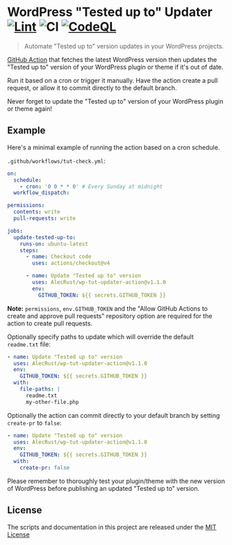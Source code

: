 <!-- markdownlint-disable -->

# WordPress "Tested up to" Updater [![Lint](https://github.com/AlecRust/wp-tut-updater-action/actions/workflows/linter.yml/badge.svg)](https://github.com/super-linter/super-linter) ![CI](https://github.com/AlecRust/wp-tut-updater-action/actions/workflows/ci.yml/badge.svg) [![CodeQL](https://github.com/AlecRust/wp-tut-updater-action/actions/workflows/codeql-analysis.yml/badge.svg)](https://github.com/AlecRust/wp-tut-updater-action/actions/workflows/codeql-analysis.yml)

<!-- markdownlint-enable -->

> Automate "Tested up to" version updates in your WordPress projects.

[GitHub Action](https://github.com/features/actions) that fetches the latest
WordPress version then updates the "Tested up to" version of your WordPress
plugin or theme if it's out of date.

Run it based on a cron or trigger it manually. Have the action create a pull
request, or allow it to commit directly to the default branch.

Never forget to update the "Tested up to" version of your WordPress plugin or
theme again!

## Example

Here's a minimal example of running the action based on a cron schedule.

`.github/workflows/tut-check.yml`:

```yaml
on:
  schedule:
    - cron: '0 0 * * 0' # Every Sunday at midnight
  workflow_dispatch:

permissions:
  contents: write
  pull-requests: write

jobs:
  update-tested-up-to:
    runs-on: ubuntu-latest
    steps:
      - name: Checkout code
        uses: actions/checkout@v4

      - name: Update "Tested up to" version
        uses: AlecRust/wp-tut-updater-action@v1.1.0
        env:
          GITHUB_TOKEN: ${{ secrets.GITHUB_TOKEN }}
```

**Note:** `permissions`, `env.GITHUB_TOKEN` and the "Allow GitHub Actions to
create and approve pull requests" repository option are required for the action
to create pull requests.

Optionally specify paths to update which will override the default `readme.txt`
file:

```yaml
- name: Update "Tested up to" version
  uses: AlecRust/wp-tut-updater-action@v1.1.0
  env:
    GITHUB_TOKEN: ${{ secrets.GITHUB_TOKEN }}
  with:
    file-paths: |
      readme.txt
      my-other-file.php
```

Optionally the action can commit directly to your default branch by setting
`create-pr` to `false`:

```yaml
- name: Update "Tested up to" version
  uses: AlecRust/wp-tut-updater-action@v1.1.0
  env:
    GITHUB_TOKEN: ${{ secrets.GITHUB_TOKEN }}
  with:
    create-pr: false
```

Please remember to thoroughly test your plugin/theme with the new version of
WordPress before publishing an updated "Tested up to" version.

## License

The scripts and documentation in this project are released under the
[MIT License](LICENSE)
